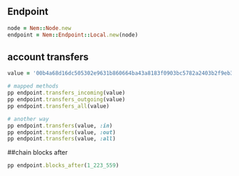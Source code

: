 ## Endpoint

```ruby
node = Nem::Node.new
endpoint = Nem::Endpoint::Local.new(node)
```

## account transfers

```ruby
value = '00b4a68d16dc505302e9631b860664ba43a8183f0903bc5782a2403b2f9eb3c8a1'

# mapped methods
pp endpoint.transfers_incoming(value)
pp endpoint.transfers_outgoing(value)
pp endpoint.transfers_all(value)

# another way
pp endpoint.transfers(value, :in)
pp endpoint.transfers(value, :out)
pp endpoint.transfers(value, :all)
```

##chain blocks after

```ruby
pp endpoint.blocks_after(1_223_559)
```
